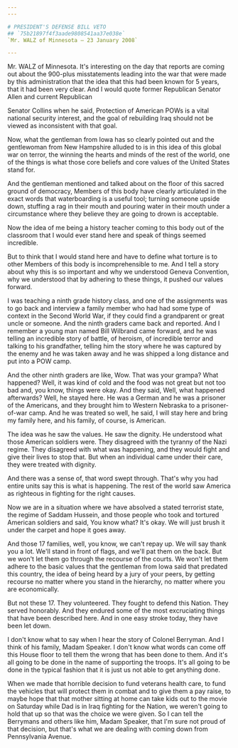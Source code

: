 ```yaml
---
---

# PRESIDENT'S DEFENSE BILL VETO
## `75b21897f4f3aade9808541aa37e038e`
`Mr. WALZ of Minnesota — 23 January 2008`

---
```



Mr. WALZ of Minnesota. It's interesting on the day that reports are 
coming out about the 900-plus misstatements leading into the war that 
were made by this administration that the idea that this had been known 
for 5 years, that it had been very clear. And I would quote former 
Republican Senator Allen and current Republican


Senator Collins when he said, Protection of American POWs is a vital 
national security interest, and the goal of rebuilding Iraq should not 
be viewed as inconsistent with that goal.

Now, what the gentleman from Iowa has so clearly pointed out and the 
gentlewoman from New Hampshire alluded to is in this idea of this 
global war on terror, the winning the hearts and minds of the rest of 
the world, one of the things is what those core beliefs and core values 
of the United States stand for.

And the gentleman mentioned and talked about on the floor of this 
sacred ground of democracy, Members of this body have clearly 
articulated in the exact words that waterboarding is a useful tool; 
turning someone upside down, stuffing a rag in their mouth and pouring 
water in their mouth under a circumstance where they believe they are 
going to drown is acceptable.

Now the idea of me being a history teacher coming to this body out of 
the classroom that I would ever stand here and speak of things seemed 
incredible.

But to think that I would stand here and have to define what torture 
is to other Members of this body is incomprehensible to me. And I tell 
a story about why this is so important and why we understood Geneva 
Convention, why we understood that by adhering to these things, it 
pushed our values forward.

I was teaching a ninth grade history class, and one of the 
assignments was to go back and interview a family member who had had 
some type of context in the Second World War, if they could find a 
grandparent or great uncle or someone. And the ninth graders came back 
and reported. And I remember a young man named Bill Wilbrand came 
forward, and he was telling an incredible story of battle, of heroism, 
of incredible terror and talking to his grandfather, telling him the 
story where he was captured by the enemy and he was taken away and he 
was shipped a long distance and put into a POW camp.

And the other ninth graders are like, Wow. That was your grampa? What 
happened? Well, it was kind of cold and the food was not great but not 
too bad and, you know, things were okay. And they said, Well, what 
happened afterwards? Well, he stayed here. He was a German and he was a 
prisoner of the Americans, and they brought him to Western Nebraska to 
a prisoner-of-war camp. And he was treated so well, he said, I will 
stay here and bring my family here, and his family, of course, is 
American.

The idea was he saw the values. He saw the dignity. He understood 
what those American soldiers were. They disagreed with the tyranny of 
the Nazi regime. They disagreed with what was happening, and they would 
fight and give their lives to stop that. But when an individual came 
under their care, they were treated with dignity.

And there was a sense of, that word swept through. That's why you had 
entire units say this is what is happening. The rest of the world saw 
America as righteous in fighting for the right causes.

Now we are in a situation where we have absolved a stated terrorist 
state, the regime of Saddam Hussein, and those people who took and 
tortured American soldiers and said, You know what? It's okay. We will 
just brush it under the carpet and hope it goes away.

And those 17 families, well, you know, we can't repay up. We will say 
thank you a lot. We'll stand in front of flags, and we'll pat them on 
the back. But we won't let them go through the recourse of the courts. 
We won't let them adhere to the basic values that the gentleman from 
Iowa said that predated this country, the idea of being heard by a jury 
of your peers, by getting recourse no matter where you stand in the 
hierarchy, no matter where you are economically.

But not these 17. They volunteered. They fought to defend this 
Nation. They served honorably. And they endured some of the most 
excruciating things that have been described here. And in one easy 
stroke today, they have been let down.

I don't know what to say when I hear the story of Colonel Berryman. 
And I think of his family, Madam Speaker. I don't know what words can 
come off this House floor to tell them the wrong that has been done to 
them. And it's all going to be done in the name of supporting the 
troops. It's all going to be done in the typical fashion that it is 
just us not able to get anything done.

When we made that horrible decision to fund veterans health care, to 
fund the vehicles that will protect them in combat and to give them a 
pay raise, to maybe hope that that mother sitting at home can take kids 
out to the movie on Saturday while Dad is in Iraq fighting for the 
Nation, we weren't going to hold that up so that was the choice we were 
given. So I can tell the Berrymans and others like him, Madam Speaker, 
that I'm sure not proud of that decision, but that's what we are 
dealing with coming down from Pennsylvania Avenue.